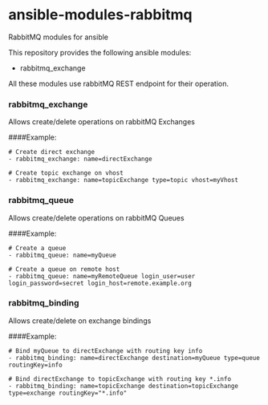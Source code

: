 # ansible-modules-rabbitmq
RabbitMQ modules for ansible

This repository provides the following ansible modules:
- rabbitmq_exchange

All these modules use rabbitMQ REST endpoint for their operation.

### rabbitmq_exchange
Allows create/delete operations on rabbitMQ Exchanges

####Example:
```
# Create direct exchange
- rabbitmq_exchange: name=directExchange

# Create topic exchange on vhost
- rabbitmq_exchange: name=topicExchange type=topic vhost=myVhost
```

### rabbitmq_queue
Allows create/delete operations on rabbitMQ Queues

####Example:
```
# Create a queue
- rabbitmq_queue: name=myQueue

# Create a queue on remote host
- rabbitmq_queue: name=myRemoteQueue login_user=user login_password=secret login_host=remote.example.org
```

### rabbitmq_binding
Allows create/delete on exchange bindings

####Example:
```
# Bind myQueue to directExchange with routing key info
- rabbitmq_binding: name=directExchange destination=myQueue type=queue routingKey=info

# Bind directExchange to topicExchange with routing key *.info
- rabbitmq_binding: name=topicExchange destination=topicExchange type=exchange routingKey="*.info"
```
